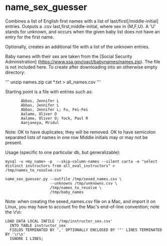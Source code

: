 # name_sex_guesser
Combines a list of English first names with a list of last/first[/middle-initial] entries. Outputs a .csv last,first,middle-initial,<sex> where sex in {M,F,U}. A 'U' stands for unknown, and occurs when the given baby list does not have an entry for the first name.

Optionally, creates an additional file with a list of the unknown entries.

Baby names with their sex are taken from the [Social Security Administration] (https://www.ssa.gov/oact/babynames/names.zip). The file is not included here. To create after downloading into an otherwise empty directory:

'''
unzip names.zip
cat *.txt > all_names.csv
'''

Starting point is a file with entries such as:

		   Abbas, Jennifer L
		   Abbas, Jennifer L
		   Abbas, Jennifer L; Fu, Fei-Fei
		   Aalamo, Oliver O
		   Aalamo, Oliver O; Yock, Paul R
		   Aanjaneya, Mridul

Note: OK to have duplicates; they will be removed. OK to have semicolon separated lists of names in one row Middle initials may or may not be present.

Usage (specific to one particular db, but generalizable):

```
mysql -u <my_name> -p  --skip-column-names --silent carta -e "select distinct instructors from all_eval_instructors" > /tmp/names_to_resolve.csv

name_sex_guesser.py --outfile /tmp/sexed_names.csv \
                    --unknowns /tmp/unknowns.csv \
                    /tmp/names_to_resolve \
                    /tmp/baby_names
```
Note: when creating the sexed_names.csv file on a Mac, and import it on Linux, you may have to account fro the Mac's end-of-line convention; note the \r\n:

```
LOAD DATA LOCAL INFILE '/tmp/instructor_sex.csv'
  INTO TABLE instructor_sex
  FIELDS TERMINATED BY ',' OPTIONALLY ENCLOSED BY '"' LINES TERMINATED BY '\r\n'
  IGNORE 1 LINES;
```
